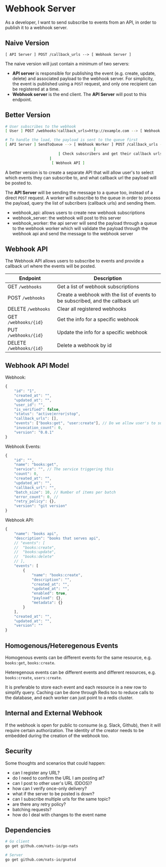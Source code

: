 # Webhook Server

As a developer, I want to send subscribe to events from an API, in order to publish it to a webhook server.


## Naive Version

```
[ API Server ] POST /callback_urls --> [ Webhook Server ]
```

The naive version will just contain a minimum of two servers:

- __API server__ is responsible for publishing the event (e.g. create, update, delete) and associated payload to the webhook server. For simplicity, the event is published using a `POST` request, and only one recipient can be registered at a time.
- __Webhook server__ is the end client. The __API Server__ will post to this endpoint.

## Better Version

```bash
# User subscribes to the webhook
[ User ] POST /webhooks?callback_urls=http://example.com --> [ Webhook API ]

# To handle the load, the payload is sent to the queue first
[ API Server ] SendToQueue --> [ Webhook Worker ] POST /callback_urls --> [ Webhook Server ]
                                        |
				        | Check subscribers and get their callback urls
					|
			         [ Webhook API ]
```

A better version is to create a separate API that will allow user's to select which events they can subscribe to, and what callback url the payload will be posted to.

The __API Server__ will be sending the message to a queue too, instead of a direct `POST` request. A worker will subscribe to the queue in order to process the payload, query the list of subcribers (callback urls) and sending them.

- webhook_api: allows users to create new webhook subscriptions
- webhook_server: the webhook will post to this server
- webhook_worker: the api server will send the payload through a queue to the webhook worker which will validate the payload through the webhook api and send the message to the webhook server

## Webhook API

The Webhook API allows users to subscribe to events and provide a callback url where the events will be posted.

| Endpoint | Description | 
|--        |--           |
| GET `/webhooks` | Get a list of webhook subscriptions | 
| POST `/webhooks` | Create a webhook with the list of events to be subscribed, and the callback url | 
| DELETE `/webhooks` | Clear all registered webhooks |
| GET `/webhooks/{id}` | Get the info for a specific webhook |
| PUT `/webhooks/{id}` | Update the info for a specific webhook |
| DELETE `/webhooks/{id}` | Delete a webhook by id |

## Webhook API Model

Webhook:

```js
{
	"id": "1",
	"created_at": "",
	"updated_at": "",
	"user_id": "",
	"is_verified": false, 
	"status": "active|error|stop",
	"callback_urls": [],
	"events": ["books:get", "user:create"], // Do we allow user's to subscribe to different resource topics?
	"invocation_count": 0,
	"version": "0.0.1"
}
```

Webhook Events:

```js
{
	"id": "",
	"name": "books:get",
	"service": "", // The service triggering this
	"count": 0,
	"created_at": "",
	"updated_at": "",
	"callback_url": "",
	"batch_size": 10, // Number of items per batch
	"error_count": 0, // 
	"retry_policy": {},
	"version": "git version"
}
```

Webhook API:

```js
{
	"name": "books api",
	"description": "books that serves api",
	// "events": [
	// 	"books:create",
	// 	"books:update",
	// 	"books:delete"
	// ],
	"events": [
		{
			"name": "books:create",
			"description": "",
			"created_at": "",
			"updated_at": "",
			"enabled": true,
			"payload": {},
			"metadata": {}
		}
	],
	"created_at": "",
	"updated_at": "",
	"version": ""
}
```

## Homogenous/Heteregenous Events

Homogenous events can be different events for the same resource, e.g. `books:get`, `books:create`.

Heteregenous events can be different events and different resources, e.g. `books:create`, `users:create`.

It is preferable to store each event and each resource in a new row to simplify query. Caching can be done through Redis too to reduce calls to the database, and each worker can just point to a redis cluster.

## Internal and External Webhook

If the webhook is open for public to consume (e.g. Slack, Github), then it will require certain authorization. The identity of the creator needs to be embedded during the creation of the webhook too.

## Security

Some thoughts and scenarios that could happen:

- can I register any URL?
- do I need to confirm the URL I am posting at?
- can I post to other user's URL (DDOS)?
- how can I verify once-only delivery?
- what if the server to be posted is down?
- can I subscribe multiple urls for the same topic?
- are there any retry policy?
- batching requests?
- how do I deal with changes to the event name

## Dependencies

```bash
# Go client
go get github.com/nats-io/go-nats

# Server
go get github.com/nats-io/gnatsd
```
